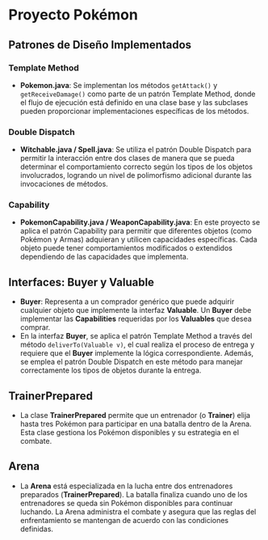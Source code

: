# Proyecto Pokémon

## Patrones de Diseño Implementados

### Template Method
- **Pokemon.java**: Se implementan los métodos `getAttack()` y `getReceiveDamage()` como parte de un patrón Template Method, donde el flujo de ejecución está definido en una clase base y las subclases pueden proporcionar implementaciones específicas de los métodos.

### Double Dispatch
- **Witchable.java / Spell.java**: Se utiliza el patrón Double Dispatch para permitir la interacción entre dos clases de manera que se pueda determinar el comportamiento correcto según los tipos de los objetos involucrados, logrando un nivel de polimorfismo adicional durante las invocaciones de métodos.

### Capability
- **PokemonCapability.java / WeaponCapability.java**: En este proyecto se aplica el patrón Capability para permitir que diferentes objetos (como Pokémon y Armas) adquieran y utilicen capacidades específicas. Cada objeto puede tener comportamientos modificados o extendidos dependiendo de las capacidades que implementa.

## Interfaces: Buyer y Valuable
- **Buyer**: Representa a un comprador genérico que puede adquirir cualquier objeto que implemente la interfaz **Valuable**. Un **Buyer** debe implementar las **Capabilities** requeridas por los **Valuables** que desea comprar.
- En la interfaz **Buyer**, se aplica el patrón Template Method a través del método `deliverTo(Valuable v)`, el cual realiza el proceso de entrega y requiere que el **Buyer** implemente la lógica correspondiente. Además, se emplea el patrón Double Dispatch en este método para manejar correctamente los tipos de objetos durante la entrega.

## TrainerPrepared
- La clase **TrainerPrepared** permite que un entrenador (o **Trainer**) elija hasta tres Pokémon para participar en una batalla dentro de la Arena. Esta clase gestiona los Pokémon disponibles y su estrategia en el combate.

## Arena
- La **Arena** está especializada en la lucha entre dos entrenadores preparados (**TrainerPrepared**). La batalla finaliza cuando uno de los entrenadores se queda sin Pokémon disponibles para continuar luchando. La Arena administra el combate y asegura que las reglas del enfrentamiento se mantengan de acuerdo con las condiciones definidas.
